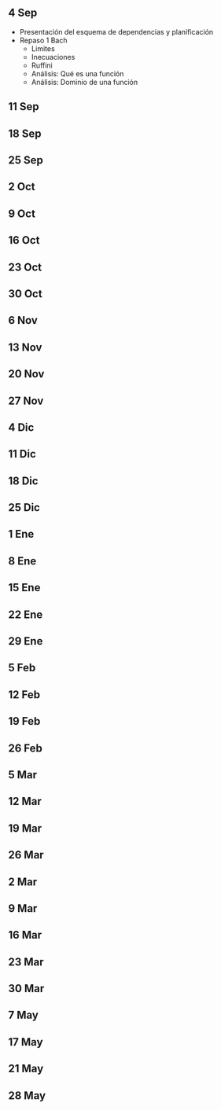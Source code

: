 ## 4 Sep
- Presentación del esquema de dependencias y planificación
- Repaso 1 Bach
	- Limites
	- Inecuaciones 
	- Ruffini 
	- Análisis: Qué es una función
	- Análisis: Dominio de una función
## 11 Sep
## 18 Sep
## 25 Sep
## 2 Oct
## 9 Oct
## 16 Oct
## 23 Oct
## 30 Oct
## 6 Nov
## 13 Nov
## 20 Nov
## 27 Nov
## 4 Dic
## 11 Dic
## 18 Dic
## 25 Dic
## 1 Ene
## 8 Ene
## 15 Ene
## 22 Ene
## 29 Ene
## 5 Feb
## 12 Feb
## 19 Feb
## 26 Feb
## 5 Mar
## 12 Mar
## 19 Mar
## 26 Mar
## 2 Mar
## 9 Mar
## 16 Mar
## 23 Mar
## 30 Mar
## 7 May
## 17 May
## 21 May
## 28 May
